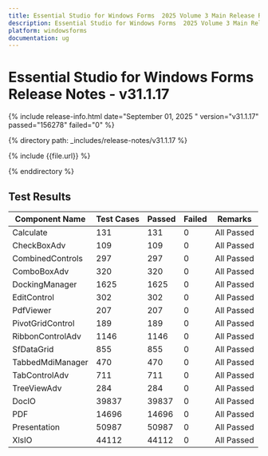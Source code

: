 ```yaml
---
title: Essential Studio for Windows Forms  2025 Volume 3 Main Release Release Notes   - v31.1.17
description: Essential Studio for Windows Forms  2025 Volume 3 Main Release Release Notes   - v31.1.17
platform: windowsforms
documentation: ug
---
```


# Essential Studio for Windows Forms   Release Notes   - v31.1.17

{% include release-info.html date="September 01, 2025 "  version="v31.1.17" passed="156278" failed="0" %}

{% directory path: _includes/release-notes/v31.1.17 %}

{% include {{file.url}} %}

{% enddirectory %}

## Test Results

| Component Name | Test Cases | Passed | Failed | Remarks |
|---------------|------------|--------|--------|---------|
| Calculate | 131 | 131 | 0 | All Passed |
| CheckBoxAdv | 109 | 109 | 0 | All Passed |
| CombinedControls | 297 | 297 | 0 | All Passed |
| ComboBoxAdv | 320 | 320 | 0 | All Passed |
| DockingManager | 1625 | 1625 | 0 | All Passed |
| EditControl | 302 | 302 | 0 | All Passed |
| PdfViewer | 207 | 207 | 0 | All Passed |
| PivotGridControl | 189 | 189 | 0 | All Passed |
| RibbonControlAdv | 1146 | 1146 | 0 | All Passed |
| SfDataGrid | 855 | 855 | 0 | All Passed |
| TabbedMdiManager | 470 | 470 | 0 | All Passed |
| TabControlAdv | 711 | 711 | 0 | All Passed |
| TreeViewAdv | 284 | 284 | 0 | All Passed |
| DocIO | 39837 | 39837 | 0 | All Passed |
| PDF | 14696 | 14696 | 0 | All Passed |
| Presentation | 50987 | 50987 | 0 | All Passed |
| XlsIO | 44112 | 44112 | 0 | All Passed |